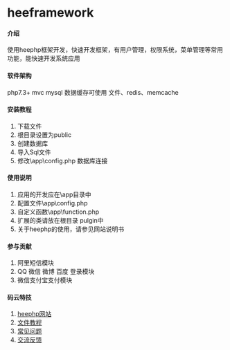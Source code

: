 # heeframework

#### 介绍
使用heephp框架开发，快速开发框架，有用户管理，权限系统，菜单管理等常用功能，能快速开发系统应用

#### 软件架构
php7.3+ mvc mysql 数据缓存可使用 文件、redis、memcache 

#### 安装教程

1.  下载文件
2.  根目录设置为public
3.  创建数据库
4.  导入Sql文件
5.  修改\app\config.php 数据库连接

#### 使用说明

1.  应用的开发应在\app目录中
2.  配置文件\app\config.php
3.  自定义函数\app\function.php
4.  扩展的类请放在根目录 pulgin中
5.  关于heephp的使用，请参见网站说明书

#### 参与贡献

1.  阿里短信模块
2.  QQ 微信 微博 百度 登录模块
3.  微信支付宝支付模块


#### 码云特技

1.  [heephp网站](http://www.heephp.com)
2.  [文件教程](http://doc.heephp.com)
3.  [常见问题](http://www.heephp.com)
4.  [交流反馈](http://www.heephp.com)